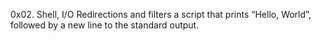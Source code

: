 0x02. Shell, I/O Redirections and filters
a script that prints “Hello, World”, followed by a new line to the standard output.

